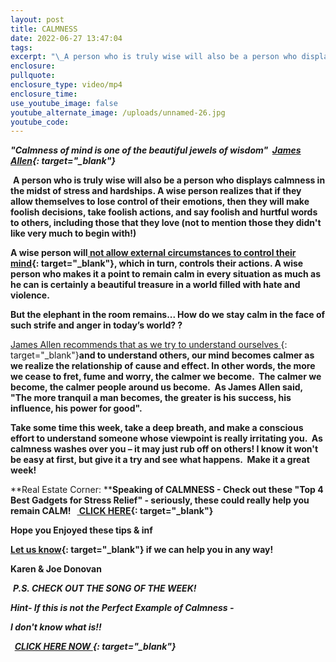 ```yaml
---
layout: post
title: CALMNESS
date: 2022-06-27 13:47:04
tags:
excerpt: "\_A person who is truly wise will also be a person who displays calmness in the midst of stress and hardships."
enclosure:
pullquote:
enclosure_type: video/mp4
enclosure_time:
use_youtube_image: false
youtube_alternate_image: /uploads/unnamed-26.jpg
youtube_code:
---
```

***"Calmness of mind is one of the beautiful jewels of wisdom" &nbsp;[James Allen](https://t.e2ma.net/click/jcpkzd/jw4ppix/33n9df){: target="_blank"}***

&nbsp;**A person who is truly wise will also be a person who displays calmness in the midst of stress and hardships. A wise person realizes that if they allow themselves to lose control of their emotions, then they will make foolish decisions, take foolish actions, and say foolish and hurtful words to others, including those that they love (not to mention those they didn't like very much to begin with\!)&nbsp;**

**A wise person will[&nbsp;not allow external circumstances to control their mind](https://t.e2ma.net/click/jcpkzd/jw4ppix/jwo9df){: target="_blank"}, which in turn, controls their actions. A wise person who makes it a point to remain calm in every situation as much as he can is certainly a beautiful treasure in a world filled with hate and violence.**

**But the elephant in the room remains... How do we stay calm in the face of such strife and anger in today’s world? ?**

[James Allen recommends that as we try to understand ourselves&nbsp;](https://t.e2ma.net/click/jcpkzd/jw4ppix/zop9df){: target="_blank"}**and to understand others, our mind becomes calmer as we realize the relationship of cause and effect. In other words, the more we cease to fret, fume and worry, the calmer we become. &nbsp;The calmer we become, the calmer people around us become.&nbsp; As James Allen said, "The more tranquil a man becomes, the greater is his success, his influence, his power for good".**

**Take some time this week, take a deep breath, and make a conscious effort to understand someone whose viewpoint is really irritating you. &nbsp;As calmness washes over you – it may just rub off on others\! I know it won't be easy at first, but give it a try and see what happens.&nbsp; Make it a great week\!**

**Real Estate Corner:&nbsp;****Speaking of CALMNESS - Check out these "Top 4 Best Gadgets for Stress Relief" - seriously, these could really help you remain CALM\! &nbsp;&nbsp;[&nbsp;CLICK HERE](https://t.e2ma.net/click/jcpkzd/jw4ppix/fhq9df){: target="_blank"}**

**Hope you Enjoyed these tips & inf**

**[Let us know](https://t.e2ma.net/click/jcpkzd/jw4ppix/v9q9df){: target="_blank"}&nbsp;if we can help you in any way\!&nbsp;**

**Karen & Joe Donovan&nbsp;**

&nbsp;***P.S. CHECK OUT THE SONG OF THE WEEK\!***

***Hint- If this is not the Perfect Example of Calmness -***

***I don't know what is\!\!&nbsp;***

***&nbsp;&nbsp;[CLICK HERE NOW&nbsp;](https://t.e2ma.net/click/jcpkzd/jw4ppix/b2r9df){: target="_blank"}&nbsp;&nbsp; &nbsp; &nbsp; &nbsp; &nbsp;&nbsp;***
